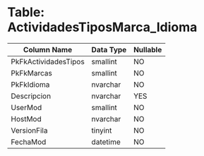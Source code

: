 # Table: ActividadesTiposMarca_Idioma

| Column Name | Data Type | Nullable |
|-------------|-----------|----------|
| PkFkActividadesTipos | smallint | NO |
| PkFkMarcas | smallint | NO |
| PkFkIdioma | nvarchar | NO |
| Descripcion | nvarchar | YES |
| UserMod | smallint | NO |
| HostMod | nvarchar | NO |
| VersionFila | tinyint | NO |
| FechaMod | datetime | NO |
